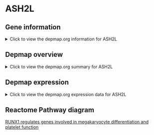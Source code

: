 <h1>ASH2L</h1>

<h2>Gene information</h2>
<details>
  <summary>Click to view the depmap.org information for ASH2L</summary>
  <iframe src="https://depmap.org/portal/gene/ASH2L?tab=about" style="border:none;width:100%;height:800px"></iframe>
</details>

<h2>Depmap overview</h2>
<details>
  <summary>Click to view the depmap.org summary for ASH2L</summary>
  <iframe src="https://depmap.org/portal/gene/ASH2L?tab=overview" style="border:none;width:100%;height:800px"></iframe>
</details>

<h2>Depmap expression</h2>
<details>
  <summary>Click to view the depmap.org expression data for ASH2L</summary>
  <iframe src="https://depmap.org/portal/gene/ASH2L?tab=characterization" style="border:none;width:100%;height:800px"></iframe>
</details>



<h2>Reactome Pathway diagram</h2>
<a href="https://reactome.org/PathwayBrowser/#/R-HSA-8936459">RUNX1 regulates genes involved in megakaryocyte differentiation and platelet function</a>



